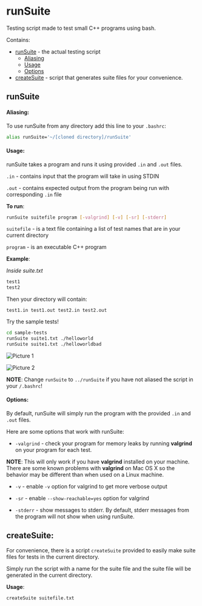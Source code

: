 # runSuite

Testing script  made to test small C++ programs using bash.

Contains: 

* [runSuite](#runsuite) - the actual testing script
    * [Aliasing](#aliasing)
    * [Usage](#usage)
    * [Options](#options)
* [createSuite](#createsuite) - script that generates suite files for your convenience.

## runSuite

#### Aliasing:

To use runSuite from any directory add this line to your `.bashrc`:

```bash
alias runSuite='~/[cloned directory]/runSuite'
```

#### Usage:

runSuite takes a program and runs it using provided `.in` and `.out` files. 

`.in` - contains input that the program will take in using STDIN

`.out` - contains expected output from the program being run with corresponding `.in` file

**To run**:

```bash
runSuite suitefile program [-valgrind] [-v] [-sr] [-stderr]
```

`suitefile` - is a text file containing a list of test names that are in your current directory

`program` - is an executable C++ program

**Example**:

*Inside suite.txt*

```bash
test1
test2
```

Then your directory will contain:

```
test1.in test1.out test2.in test2.out
```

Try the sample tests!

```bash
cd sample-tests
runSuite suite1.txt ./helloworld
runSuite suite1.txt ./helloworldbad
```

![Picture 1](https://github.com/bryanc208/testSuite/blob/master/sample1.png "Sample good outcome")

![Picture 2](https://github.com/bryanc208/testSuite/blob/master/sample2.png "Sample fail outcome")

**NOTE**: Change `runSuite` to `../runSuite` if you have not aliased the script in your `/.bashrc`!

#### Options:

By default, runSuite will simply run the program with the provided `.in` and `.out` files.

Here are some options that work with runSuite:

* `-valgrind` - check your program for memory leaks by running **valgrind** on your program for each test.

**NOTE**: This will only work if you have **valgrind** installed on your machine. There are some known problems with **valgrind** on Mac OS X so the behavior may be different than when used on a Linux machine.

* `-v` - enable `-v` option for valgrind to get more verbose output

* `-sr` - enable `--show-reachable=yes` option for valgrind

* `-stderr` - show messages to stderr. By default, stderr messages from the program will not show when using runSuite.

## createSuite:

For convenience, there is a script `createSuite` provided to easily make suite files for tests in the current directory.

Simply run the script with a name for the suite file and the suite file will be generated in the current directory.

**Usage**:

```bash
createSuite suitefile.txt
```


